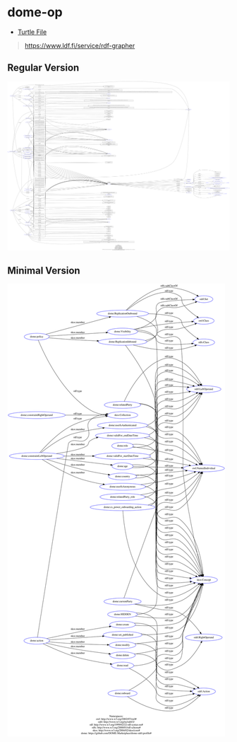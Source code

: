 # dome-op

- [Turtle File](dome-op.ttl)

> https://www.ldf.fi/service/rdf-grapher

## Regular Version

![](img/dome-op.svg)

## Minimal Version

![](img/dome-op.min.svg)